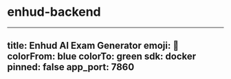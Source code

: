 # enhud-backend
---
title: Enhud AI Exam Generator
emoji: 🚀
colorFrom: blue
colorTo: green
sdk: docker
pinned: false
app_port: 7860
---
